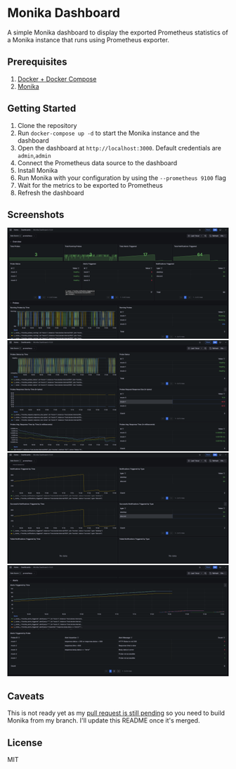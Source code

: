 # Monika Dashboard

A simple Monika dashboard to display the exported Prometheus statistics of a Monika instance that runs using Prometheus exporter.

## Prerequisites

1. [Docker + Docker Compose](https://docs.docker.com/compose/install/)
2. [Monika](https://github.com/hyperjumptech/monika)

## Getting Started

1. Clone the repository
2. Run `docker-compose up -d` to start the Monika instance and the dashboard
3. Open the dashboard at `http://localhost:3000`. Default credentials are `admin`,`admin`
4. Connect the Prometheus data source to the dashboard
5. Install Monika
6. Run Monika with your configuration by using the `--prometheus 9100` flag
7. Wait for the metrics to be exported to Prometheus
8. Refresh the dashboard

## Screenshots

![Overview](./images/1.png)
![Probes](./images/2.png)
![Notifications](./images/3.png)
![Alerts](./images/4.png)

## Caveats

This is not ready yet as my [pull request is still pending](https://github.com/hyperjumptech/monika/pull/1338) so you need to build Monika from my branch. I'll update this README once it's merged.

## License

MIT
